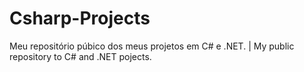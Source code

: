 # Csharp-Projects
 Meu repositório púbico dos meus projetos em C# e .NET. | My public repository to C# and .NET pojects.
